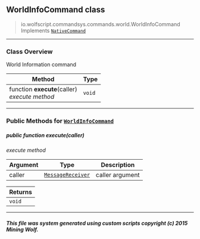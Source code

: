 ## WorldInfoCommand __class__

>io.wolfscript.commandsys.commands.world.WorldInfoCommand
>Implements [`NativeCommand`](../../NativeCommand.md)

---

### Class Overview

World Information command

Method | Type   
--- | :--- 
 function __execute__(caller) <br> _execute method_ | `void`



---


### Public Methods for [`WorldInfoCommand`](WorldInfoCommand.md)

##### <a id='execute'></a>public  function __execute__(caller)

_execute method_

Argument | Type | Description  
--- | --- | --- 
caller | [`MessageReceiver`](../../../chat/MessageReceiver.md) | caller argument

Returns | 
--- | 
`void` |


---


##### This file was system generated using custom scripts copyright (c) 2015 Mining Wolf.
	

